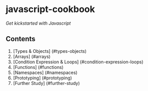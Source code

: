javascript-cookbook
===================

*Get kickstarted with Javascript*

## Contents

1. [Types & Objects] (#types-objects)
2. [Arrays] (#arrays)
3. [Condition Expression & Loops] (#condition-expression-loops)
3. [Functions] (#functions)
4. [Namespaces] (#namespaces)
5. [Prototyping] (#prototyping)
6. [Further Study] (#further-study)

